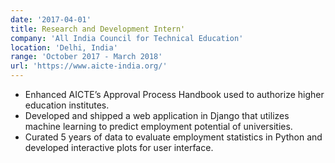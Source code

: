 ```yaml
---
date: '2017-04-01'
title: Research and Development Intern'
company: 'All India Council for Technical Education'
location: 'Delhi, India'
range: 'October 2017 - March 2018'
url: 'https://www.aicte-india.org/'
---
```


- Enhanced AICTE’s Approval Process Handbook used to authorize higher education institutes.
- Developed and shipped a web application in Django that utilizes machine learning to predict employment potential of universities.
- Curated 5 years of data to evaluate employment statistics in Python and developed interactive plots for user interface.
